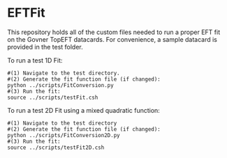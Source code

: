 # EFTFit
This repository holds all of the custom files needed to run a proper EFT fit on the Govner TopEFT datacards. For convenience, a sample datacard is provided in the test folder.

To run a test 1D Fit:

    #(1) Navigate to the test directory.
    #(2) Generate the fit function file (if changed):
    python ../scripts/FitConversion.py
    #(3) Run the fit:
    source ../scripts/testFit.csh

To run a test 2D Fit using a mixed quadratic function:

    #(1) Navigate to the test directory
    #(2) Generate the fit function file (if changed):
    python ../scripts/FitConversion2D.py
    #(3) Run the fit:
    source ../scripts/testFit2D.csh
